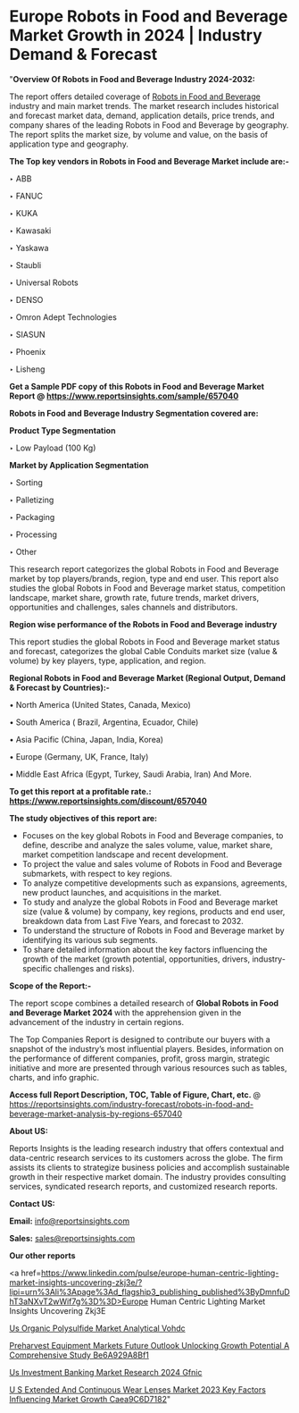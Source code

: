 # Europe Robots in Food and Beverage Market Growth in 2024 | Industry Demand & Forecast

"<strong>Overview Of Robots in Food and Beverage Industry 2024-2032:</strong>

The report offers detailed coverage of <a href=https://www.reportsinsights.com/sample/657040>Robots in Food and Beverage</a> industry and main market trends. The market research includes historical and forecast market data, demand, application details, price trends, and company shares of the leading Robots in Food and Beverage by geography. The report splits the market size, by volume and value, on the basis of application type and geography.

<strong>The Top key vendors in Robots in Food and Beverage Market include are:- </strong>

‣ ABB

‣ FANUC

‣ KUKA

‣ Kawasaki

‣ Yaskawa

‣ Staubli

‣ Universal Robots

‣ DENSO

‣ Omron Adept Technologies

‣ SIASUN

‣ Phoenix

‣ Lisheng

<strong>Get a Sample PDF copy of this Robots in Food and Beverage Market Report </strong><strong>@ <a href=https://www.reportsinsights.com/sample/657040 style=color:#0000ff;>https://www.reportsinsights.com/sample/657040</a> </strong>

<strong>Robots in Food and Beverage Industry Segmentation covered are:</strong>

<strong>Product Type Segmentation</strong>

‣ Low Payload (100 Kg)

<strong>Market by Application Segmentation</strong>

‣ Sorting

‣ Palletizing

‣ Packaging

‣ Processing

‣ Other

This research report categorizes the global Robots in Food and Beverage market by top players/brands, region, type and end user. This report also studies the global Robots in Food and Beverage market status, competition landscape, market share, growth rate, future trends, market drivers, opportunities and challenges, sales channels and distributors.

<strong>Region wise performance of the Robots in Food and Beverage industry</strong><strong> </strong>

This report studies the global Robots in Food and Beverage market status and forecast, categorizes the global Cable Conduits market size (value &amp; volume) by key players, type, application, and region. 

<strong>Regional Robots in Food and Beverage Market (Regional Output, Demand &amp; Forecast by Countries):-</strong>

• North America (United States, Canada, Mexico)

• South America ( Brazil, Argentina, Ecuador, Chile)

• Asia Pacific (China, Japan, India, Korea)

• Europe (Germany, UK, France, Italy)

• Middle East Africa (Egypt, Turkey, Saudi Arabia, Iran) And More.

<strong>To get this report at a profitable rate.: <a href=https://www.reportsinsights.com/discount/657040 style=color:#0000ff;>https://www.reportsinsights.com/discount/657040</a></strong>

<strong>The study objectives of this report are:</strong>
<ul>
  <li>Focuses on the key global Robots in Food and Beverage companies, to define, describe and analyze the sales volume, value, market share, market competition landscape and recent development.</li>
  <li>To project the value and sales volume of Robots in Food and Beverage submarkets, with respect to key regions.</li>
  <li>To analyze competitive developments such as expansions, agreements, new product launches, and acquisitions in the market.</li>
  <li>To study and analyze the global Robots in Food and Beverage market size (value &amp; volume) by company, key regions, products and end user, breakdown data from Last Five Years, and forecast to 2032.</li>
  <li>To understand the structure of Robots in Food and Beverage market by identifying its various sub segments.</li>
  <li>To share detailed information about the key factors influencing the growth of the market (growth potential, opportunities, drivers, industry-specific challenges and risks).</li>
</ul>
<strong>Scope of the Report:-</strong><strong> </strong>

The report scope combines a detailed research of <strong>Global Robots in Food and Beverage Market 2024 </strong>with the apprehension given in the advancement of the industry in certain regions.

The Top Companies Report is designed to contribute our buyers with a snapshot of the industry’s most influential players. Besides, information on the performance of different companies, profit, gross margin, strategic initiative and more are presented through various resources such as tables, charts, and info graphic.

<strong>Access full Report Description, TOC, Table of Figure, Chart, etc. </strong>@   <a href=https://reportsinsights.com/industry-forecast/robots-in-food-and-beverage-market-analysis-by-regions-657040 style=color:#0000ff;>https://reportsinsights.com/industry-forecast/robots-in-food-and-beverage-market-analysis-by-regions-657040</a>

<strong>About US:</strong>

Reports Insights is the leading research industry that offers contextual and data-centric research services to its customers across the globe. The firm assists its clients to strategize business policies and accomplish sustainable growth in their respective market domain. The industry provides consulting services, syndicated research reports, and customized research reports.

<strong>Contact US:</strong>

<p class=""""><b>Email:</b> <a href=mailto:info@reportsinsights.com>info@reportsinsights.com</a></p>
<p class=""""><b>Sales:</b> <a href=mailto:sales@reportsinsights.com>sales@reportsinsights.com</a></p>

<strong>Our other reports</strong>

<a href=https://www.linkedin.com/pulse/europe-human-centric-lighting-market-insights-uncovering-zkj3e/?lipi=urn%3Ali%3Apage%3Ad_flagship3_publishing_published%3ByDmnfuDhT3aNXvT2wWif7g%3D%3D>Europe Human Centric Lighting Market Insights Uncovering Zkj3E</a>

<a href=https://www.linkedin.com/pulse/us-organic-polysulfide-market-analytical-vohdc/>Us Organic Polysulfide Market Analytical Vohdc</a>

<a href=https://medium.com/@sakshideshmukh994/preharvest-equipment-markets-future-outlook-unlocking-growth-potential-a-comprehensive-study-be6a929a8bf1>Preharvest Equipment Markets Future Outlook Unlocking Growth Potential A Comprehensive Study Be6A929A8Bf1</a>

<a href=https://www.linkedin.com/pulse/us-investment-banking-market-research-2024-gfnic/>Us Investment Banking Market Research 2024 Gfnic</a>

<a href=https://medium.com/@d7298290/u-s-extended-and-continuous-wear-lenses-market-2023-key-factors-influencing-market-growth-caea9c6d7182>U S Extended And Continuous Wear Lenses Market 2023 Key Factors Influencing Market Growth Caea9C6D7182</a>"
